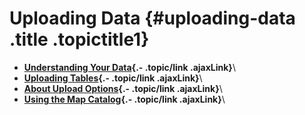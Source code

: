 Uploading Data {#uploading-data .title .topictitle1}
==============

<div class="body conbody">

</div>

<div class="related-links" functx="http://www.functx.com">

<div class="related-links-title">

</div>

-   **[Understanding Your Data](guide/uploading/../../guide/uploading/understandingyourdata.html){.- .topic/link .ajaxLink}**\
-   **[Uploading Tables](guide/uploading/../../guide/uploading/uploadingtables.html){.- .topic/link .ajaxLink}**\
-   **[About Upload Options](guide/uploading/../../guide/uploading/aboutuploadoptions.html){.- .topic/link .ajaxLink}**\
-   **[Using the Map Catalog](guide/uploading/../../guide/uploading/usingmapcatalog.html){.- .topic/link .ajaxLink}**\

</div>
